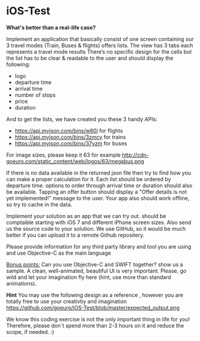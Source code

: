 # iOS-Test


**What's better than a real-life case?**

Implement an application that basically consist of one screen containing our 3 travel modes (Train, Buses & flights) offers lists. The view has 3 tabs each represents a travel mode results There’s no specific design for the cells but the list has to be clear & readable to the user and should display the following:
 - logo
 - departure time
 - arrival time
 - number of stops 
 - price 
 - duration

And to get the lists, we have created you these 3 handy APIs:
 - https://api.myjson.com/bins/w60i   for  flights 
 - https://api.myjson.com/bins/3zmcy  for trains 
 - https://api.myjson.com/bins/37yzm  for buses
 
For image sizes, please keep it 63 for example http://cdn-goeuro.com/static_content/web/logos/63/megabus.png

If there is no data available in the returned json file then try to find how you can make a proper calculation for it.
Each list should be ordered by departure time. options to order through arrival time or duration should also be available. Tapping an offer button should display a "Offer details is not yet implemented!" message to the user. Your app also should work offline, so try to cache in the data.

Implement your solution as an app that we can try out. should be comptaible starting with iOS 7 and different iPhone screen sizes. Also send us the source code to your solution. We use GitHub, so it would be much better if you can upload it to a remote Github repositery.

Please provide information for any third party library and tool you are using and use Objective-C as the main language 
  
<u>Bonus points:</u>
Can you use Objective-C and SWIFT together? show us a sample.
A clean, well-animated, beautiful UI is very important. Please, go wild and let your imagination fly here (hint, use more than standard animations).

**Hint** 
You may use the following design as a reference , however you are totally free to use your creativtiy and imagination
https://github.com/goeuro/iOS-Test/blob/master/expected_output.png

We know this coding exercise is not the only important thing in life for you! Therefore, please don´t spend more than 2-3 hours on it and reduce the scope, if needed. :)
